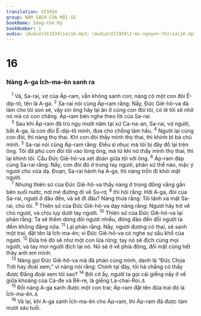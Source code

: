 ```yaml
---
translation: VI1934
group: NĂM SÁCH CỦA MÔI-SE
bookName: Sáng-thế Ký 
bookNumber: 1
audio: \Audio\VI1934\sa\16.mp3; \Audio\VI1934\1-ms-nguyen-thi\sa\16.mp3
---
```


<div class="title"><h1>16</h1><h3>Nàng A-ga Ích-ma-ên sanh ra</h3></div>
<span class="verse sa_16_1"> <sup>1</sup> Vả, Sa-rai, vợ của Áp-ram, vẫn không sanh con; nàng có một con đòi Ê-díp-tô, tên là A-ga. </span>
<span class="verse sa_16_2"><sup>2</sup> Sa-rai nói cùng Áp-ram rằng: Nầy, Đức Giê-hô-va đã làm cho tôi son sẻ, vậy xin ông hãy lại ăn ở cùng con đòi tôi, có lẽ tôi sẽ nhờ nó mà có con chăng. Áp-ram bèn nghe theo lời của Sa-rai. <br/></span>
<span class="verse sa_16_3"> <sup>3</sup> Sau khi Áp-ram đã trú ngụ mười năm tại xứ Ca-na-an, Sa-rai, vợ người, bắt A-ga, là con đòi Ê-díp-tô mình, đưa cho chồng làm hầu. </span>
<span class="verse sa_16_4"><sup>4</sup> Người lại cùng con đòi, thì nàng thọ thai. Khi con đòi thấy mình thọ thai, thì khinh bỉ bà chủ mình. </span>
<span class="verse sa_16_5"><sup>5</sup> Sa-rai nói cùng Áp-ram rằng: Điều sỉ nhục mà tôi bị đây đổ lại trên ông. Tôi đã phú con đòi tôi vào lòng ông, mà từ khi nó thấy mình thọ thai, thì lại khinh tôi. Cầu Đức Giê-hô-va xét đoán giữa tôi với ông. </span>
<span class="verse sa_16_6"><sup>6</sup> Áp-ram đáp cùng Sa-rai rằng: Nầy, con đòi đó ở trong tay ngươi, phân xử thể nào, mặc ý ngươi cho vừa dạ. Đoạn, Sa-rai hành hạ A-ga, thì nàng trốn đi khỏi mặt người. <br/></span>
<span class="verse sa_16_7"> <sup>7</sup> Nhưng thiên sứ của Đức Giê-hô-va thấy nàng ở trong đồng vắng gần bên suối nước, nơi mé đường đi về Su-rơ, </span>
<span class="verse sa_16_8"><sup>8</sup> thì hỏi rằng: Hỡi A-ga, đòi của Sa-rai, ngươi ở đâu đến, và sẽ đi đâu? Nàng thưa rằng: Tôi lánh xa mặt Sa-rai, chủ tôi. </span>
<span class="verse sa_16_9"><sup>9</sup> Thiên sứ của Đức Giê-hô-va dạy nàng rằng: Ngươi hãy trở về chủ ngươi, và chịu lụy dưới tay người. </span>
<span class="verse sa_16_10"><sup>10</sup> Thiên sứ của Đức Giê-hô-va lại phán rằng: Ta sẽ thêm dòng dõi ngươi nhiều, đông đảo đến đỗi người ta đếm không đặng nữa. </span>
<span class="verse sa_16_11"><sup>11</sup> Lại phán rằng: Nầy, ngươi đương có thai, sẽ sanh một trai, đặt tên là Ích-ma-ên; vì Đức Giê-hô-va có nghe sự sầu khổ của ngươi. </span>
<span class="verse sa_16_12"><sup>12</sup> Đứa trẻ đó sẽ như một con lừa rừng: tay nó sẽ địch cùng mọi người, và tay mọi người địch lại nó. Nó sẽ ở về phía đông, đối mặt cùng hết thảy anh em mình. <br/></span>
<span class="verse sa_16_13"> <sup>13</sup> Nàng gọi Đức Giê-hô-va mà đã phán cùng mình, danh là “Đức Chúa Trời hay đoái xem,” vì nàng nói rằng: Chính tại đây, tôi há chẳng có thấy được Đấng đoái xem tôi sao? </span>
<span class="verse sa_16_14"><sup>14</sup> Bởi cớ ấy, người ta gọi cái giếng nầy ở về giữa khoảng của Ca-đe và Bê-re, là giếng La-chai-Roi.<a data-toggle="tooltip" data-placement="bottom" title="La-chai-Roi nghĩa là Đấng hằng sống đoái xem tôi">⚓</a><br/></span>
<span class="verse sa_16_15"> <sup>15</sup> Rồi nàng A-ga sanh được một con trai; Áp-ram đặt tên đứa trai đó là Ích-ma-ên.<a data-toggle="tooltip" data-placement="bottom" title="Ga 4:22">⚓</a><br/></span>
<span class="verse sa_16_16"> <sup>16</sup> Vả lại, khi A-ga sanh Ích-ma-ên cho Áp-ram, thì Áp-ram đã được tám mươi sáu tuổi. <br/></span>
